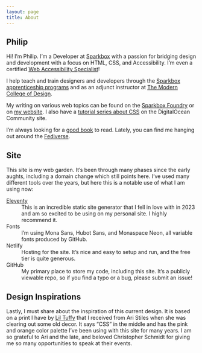 ```yaml
---
layout: page
title: About
---
```


## Philip

Hi! I’m Philip. I’m a Developer at [Sparkbox](https://sparkbox.com) with a passion for bridging design and development with a focus on HTML, CSS, and Accessibility. I’m even a certified [Web Accessibility&nbsp;Specialist](https://www.accessibilityassociation.org/s/wascertificants#Certificants4)!</p>

I help teach and train designers and developers through the [Sparkbox apprenticeship programs](http://apprentices.seesparkbox.com/) and as an adjunct instructor at [The Modern College of&nbsp;Design](https://themodern.edu).

My writing on various web topics can be found on the [Sparkbox Foundry](http://seesparkbox.com/foundry/author/philip_zastrow) or on [my website](/posts). I also have a [tutorial series about CSS](https://www.digitalocean.com/community/tutorial_series/how-to-style-html-with-css) on the DigitalOcean Community site.

I’m always looking for a [good book](/books) to read. Lately, you can find me hanging out around the&nbsp;<a rel="me" href="https://mastodon.social/@zastrow">Fediverse</a>.

## Site

This site is my web garden. It’s been through many phases since the early aughts, including a domain change which still points here. I’ve used many different tools over the years, but here this is a notable use of what I am using now:

<dl>
<dt><a href="https://11ty.dev" rel="external">Eleventy</a></dt>
<dd>This is an incredible static site generator that I fell in love with in 2023 and am so excited to be using on my personal site. I highly recommend it.</dd>

<dt>Fonts</dt>
<dd>I’m using Mona Sans, Hubot Sans, and Monaspace Neon, all variable fonts produced by GitHub.</dd>

<dt>Netlify</dt>
<dd>Hosting for the site. It’s nice and easy to setup and run, and the free tier is quite generous.</dd>

<dt>GitHub</dt>
<dd>My primary place to store my code, including this site. It’s a publicly viewable repo, so if you find a typo or a bug, please submit an issue!</dd>
</dl>

## Design Inspirations

Lastly, I must share about the inspiration of this current design. It is based on a print I have by [Lil Tuffy](https://www.lil-tuffy.com/) that I received from Ari Stiles when she was clearing out some old decor. It says “CSS” in the middle and has the pink and orange color palette I’ve been using with this site for many years. I am so grateful to Ari and the late, and beloved Christopher Schmidt for giving me so many opportunities to speak at their events.
